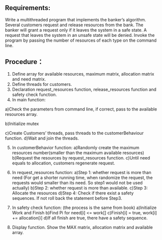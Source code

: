 ## Requirements:
Write a multithreaded program that implements the banker’s algorithm. Several customers request and release resources from the bank. The banker will grant a request only if it leaves the system in a safe state. A request that leaves the system in an unsafe state will be denied. 
Invoke the program by passing the number of resources of each type on the command line.

## Procedure：
1. Define array for available resources, maximum matrix, allocation matrix and need matrix.
2. Define threads for customers.
3. Declaration request_resources function, release_resources function and safety check function.
4. In main function:

  a)Check the parameters from command line, if correct, pass to the available resources array.
  
  b)Initialize mutex
  
c)Create Customers’ threads, pass threads to the customerBehaviour function.
d)Wait and join the threads.

5. In customerBehavior function:
a)Randomly create the maximum resources number(smaller than the maximum available resources)
b)Request the resources by request_resources function.
c)Until need equals to allocation, customers regenerate request.

6. In request_resources function:
a)Step 1: whether request is more than need (For get a shorter running time, when randomize the request, the requests would smaller than its need.  So step1 would not be used actually)
b)Step 2: whether request is more than available.
c)Step 3: Allocate the resources
d)Step 4: Check if there exist a safety sequences. If not roll back the statement before Step3.

7. In safety check function: (the process is the same from book)
a)Initialize Work and Finish
b)Find Pi for need[i] <= work[]
c)Finish[i] = true, work[i] += allocation[i]
d)If all finish are true, there have a safety sequence.

8. Display function. Show the MAX matrix, allocation matrix and available array.
